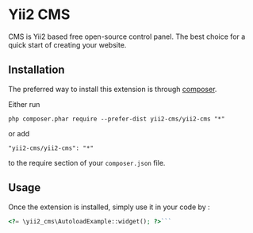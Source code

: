 Yii2 CMS
========
CMS is Yii2 based free open-source control panel. The best choice for a quick start of creating your website. 

Installation
------------

The preferred way to install this extension is through [composer](http://getcomposer.org/download/).

Either run

```
php composer.phar require --prefer-dist yii2-cms/yii2-cms "*"
```

or add

```
"yii2-cms/yii2-cms": "*"
```

to the require section of your `composer.json` file.


Usage
-----

Once the extension is installed, simply use it in your code by  :

```php
<?= \yii2_cms\AutoloadExample::widget(); ?>```